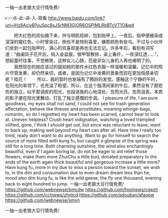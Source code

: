 
一抽一出老狼大豆行情免费/




👉-点-此-进-入-观看  http://www.baidu.com/link?url=jHz8AcivB1yuSpc8sJSrNM3GjOR6OSPiMLRbBTcVT1O&wd




　　把大红色的凤仙摘下来，拌与明矾捣碎，包到指甲上，一夜后，指甲便被染成深深的猩红色。小时曾染过，倒也不是特别喜爱，嫌那颜色有些乌。不过与小伙伴们坐到一起包指甲时，满心的欢喜却是再也无法忘记。许多年后，看到有词写道：“曲阑凤子花开后，捣入金盆瘦。银甲暂教除，染上春纤，一夜深红透……”，想起童时往事，不觉微笑，这种女儿心肠，恐是非女儿身的人再也难明了的。
　　我想现在的她应该过的就如她的那件水红色衣服一样温暖和温馨。记忆中的照片尽管发黄，却仍然亲切，或者，是因为记忆中发黄的景象而现在更加倍感亲切呢？桂花！
　　所以，我的暂时也发端有了腾跃的发觉。感触这个宁静的午时，在阳光的率领下，也充溢了盼望。所以，在这个独清闲家的午后，果然没有了那悲伤的独立，似乎那调皮的阳光，也投进我的心地深处，忽而光亮，忽而沮丧。本质的影子便在阳光里舞动，打乱了独立感慨的步调。
I pleasure of life, I am pure goodness, my eyes shall not sand, I could not see for trash generation affectation, behave like thieves and prostitutes, moaning whinge-bags, romantic, so do I regretted my heart has been scarred, cannot bear to look at.
Uneven helpless?
Crush heart indignation, watching a loved trampled vilified, gone, I think I should get out, but since was reluctant to leave, want to back up, making well beyond my heart can after all.
Have time I really too tired, really don't want to do anything.
Want to go for himself to search the source of more filled with kung fu, but caught a glimpse of the spring was still for a long time.
Both charming sunshine, the wind also enchantingly beautiful, even if I again boring lai, do not be eager to aid relief those flowers, make them more ZhuiChu a little bud, donated preparatory to the ends of the earth again thick beautiful and gorgeous increase a little more?
Have kung fu, more in my due to miss a person toward the sunset, we wish to, in the dim and consumation due to even dream dream less than he, mood also dim kung fu, is like the wild geese, the fly one thousand, evening back to eight hundred to jump.
一抽一出老狼大豆行情免费/ https://github.com/webnewse/bmcdw
https://github.com/foolnews/cgezti
https://github.com/cctnews/zhntcd
https://github.com/qdouban/afaopw
https://github.com/webnewse/smyn





一抽一出老狼大豆行情免费/
